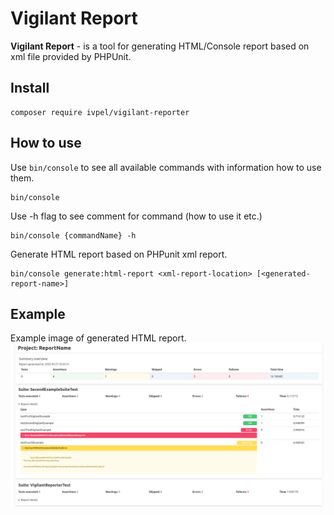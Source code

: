 # Vigilant Report

**Vigilant Report** - is a tool for generating HTML/Console report based on xml file provided by PHPUnit.

## Install
```shell
composer require ivpel/vigilant-reporter
```

## How to use
Use `bin/console` to see all available commands with information how to use them.
```shell
bin/console
```
Use -h flag to see comment for command (how to use it etc.)
```shell
bin/console {commandName} -h
```
Generate HTML report based on PHPunit xml report.
```shell
bin/console generate:html-report <xml-report-location> [<generated-report-name>]
```

## Example
Example image of generated HTML report.
![](docs/img/reportExample.png)